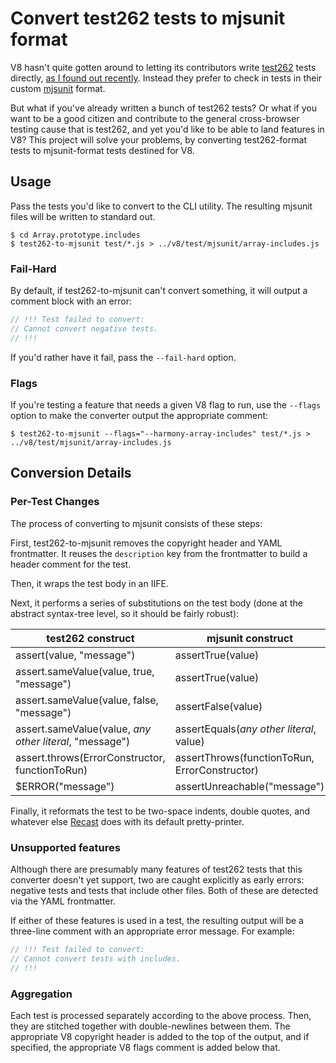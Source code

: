 # Convert test262 tests to mjsunit format

V8 hasn't quite gotten around to letting its contributors write [test262](https://github.com/tc39/test262/) tests directly, [as I found out recently](https://codereview.chromium.org/771863002). Instead they prefer to check in tests in their custom [mjsunit](https://code.google.com/p/v8/source/browse/branches/bleeding_edge/test/mjsunit/mjsunit.js) format.

But what if you've already written a bunch of test262 tests? Or what if you want to be a good citizen and contribute to the general cross-browser testing cause that is test262, and yet you'd like to be able to land features in V8? This project will solve your problems, by converting test262-format tests to mjsunit-format tests destined for V8.

## Usage

Pass the tests you'd like to convert to the CLI utility. The resulting mjsunit files will be written to standard out.

```
$ cd Array.prototype.includes
$ test262-to-mjsunit test/*.js > ../v8/test/mjsunit/array-includes.js
```

### Fail-Hard

By default, if test262-to-mjsunit can't convert something, it will output a comment block with an error:

```js
// !!! Test failed to convert:
// Cannot convert negative tests.
// !!!
```

If you'd rather have it fail, pass the `--fail-hard` option.

### Flags

If you're testing a feature that needs a given V8 flag to run, use the `--flags` option to make the converter output the appropriate comment:

```
$ test262-to-mjsunit --flags="--harmony-array-includes" test/*.js > ../v8/test/mjsunit/array-includes.js
```

## Conversion Details

### Per-Test Changes

The process of converting to mjsunit consists of these steps:

First, test262-to-mjsunit removes the copyright header and YAML frontmatter. It reuses the `description` key from the frontmatter to build a header comment for the test.

Then, it wraps the test body in an IIFE.

Next, it performs a series of substitutions on the test body (done at the abstract syntax-tree level, so it should be fairly robust):

<table>
    <thead>
        <tr>
            <th>test262 construct</th>
            <th>mjsunit construct</th>
        </tr>
    </thead>
    <tr>
        <td>assert(value, "message")</td>
        <td>assertTrue(value)</td>
    </tr>
    <tr>
        <td>assert.sameValue(value, true, "message")</td>
        <td>assertTrue(value)</td>
    </tr>
    <tr>
        <td>assert.sameValue(value, false, "message")</td>
        <td>assertFalse(value)</td>
    </tr>
    <tr>
        <td>assert.sameValue(value, <var>any other literal</var>, "message")</td>
        <td>assertEquals(<var>any other literal</var>, value)</td>
    </tr>
    <tr>
        <td>assert.throws(ErrorConstructor, functionToRun)</td>
        <td>assertThrows(functionToRun, ErrorConstructor)</td>
    </tr>
    <tr>
        <td>$ERROR("message")</td>
        <td>assertUnreachable("message")</td>
    </tr>
</table>

Finally, it reformats the test to be two-space indents, double quotes, and whatever else [Recast](https://github.com/benjamn/recast) does with its default pretty-printer.

### Unsupported features

Although there are presumably many features of test262 tests that this converter doesn't yet support, two are caught explicitly as early errors: negative tests and tests that include other files. Both of these are detected via the YAML frontmatter.

If either of these features is used in a test, the resulting output will be a three-line comment with an appropriate error message. For example:

```js
// !!! Test failed to convert:
// Cannot convert tests with includes.
// !!!
```

### Aggregation

Each test is processed separately according to the above process. Then, they are stitched together with double-newlines between them. The appropriate V8 copyright header is added to the top of the output, and if specified, the appropriate V8 flags comment is added below that.
